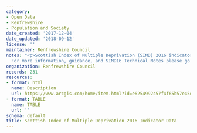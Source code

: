 ```yaml
---
category:
- Open Data
- Renfrewshire
- Population and Society
date_created: '2017-12-04'
date_updated: '2018-09-12'
license: ''
maintainer: Renfrewshire Council
notes: "<p>Scottish Index of Multiple Deprivation (SIMD) 2016 indicator data for Renfrewshire.\_\
  For more information, guidance, and SIMD16 Technical Notes please go to\_http://www.gov.scot/SIMD</p>"
organization: Renfrewshire Council
records: 231
resources:
- format: html
  name: Description
  url: https://www.arcgis.com/home/item.html?id=e6254992c57f4f65b57e45d847dae0ac
- format: TABLE
  name: TABLE
  url: ''
schema: default
title: Scottish Index of Multiple Deprivation 2016 Indicator Data
---
```

